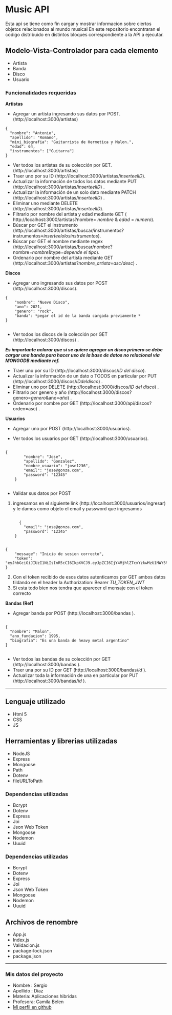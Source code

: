 # Music API

Esta api se tiene como fin cargar y mostrar informacion sobre ciertos objetos relacionados al mundo musical
En este repositorio encontraran el codigo distribuido en distintos bloques correspondiente a la API a ejecutar.


## Modelo-Vista-Controlador para cada elemento 

* Artista 
* Banda
* Disco
* Usuario


### Funcionalidades requeridas

**Artistas**


* Agregar un artista ingresando sus datos por POST.(http://localhost:3000/artistas)

<pre><code>{
  "nombre": "Antonio",
  "apellido": "Romano",
  "mini_biografia": "Guitarrista de Hermetica y Malon.",
  "edad": 64,
  "instrumentos": ["Guitarra"]
}
</code></pre>

* Ver todos los artistas de su colección por GET. (http://localhost:3000/artistas)
* Traer uno por su ID (http://localhost:3000/artistas/*inserteelID*).
* Actualizar la información de todos los datos mediante PUT (http://localhost:3000/artistas/*inserteelID*) .
* Actualizar la información de un solo dato mediante PATCH (http://localhost:3000/artistas/*inserteelID*) .
* Eliminar uno mediante DELETE (http://localhost:3000/artistas/*inserteelID*).
* Filtrarlo por nombre del artista y edad mediante GET ( http://localhost:3000/artistas?nombre= *nombre* & *edad* = *numero*).
* Búscar por GET el instrumento (http://localhost:3000/artistas/buscar/instrumentos?instrumentos=*inserteelolosinstrumentos*).
* Búscar por GET el nombre mediante regex (http://localhost:3000/artistas/buscar/nombre?nombre=*nombre*&type=*depende el tipo*).
* Ordenarlo por nombre del artista mediante GET (http://localhost:3000/artistas?*nombre_artista*=*asc/desc*) .

**Discos**

* Agregar uno ingresando sus datos por POST (http://localhost:3000/discos). 

<pre><code>{
    "nombre": "Nuevo Disco",
    "ano": 2021,
    "genero": "rock",
    "banda": *pegar el id de la banda cargada previamente *  
}

</code></pre>

* Ver todos los discos de la colección por GET (http://localhost:3000/discos) .

___Es importante aclarar que si se quiere agregar un disco primero se debe cargar una banda para hacer uso de la base de datos no relacional via MONGODB mediante ref.___

* Traer uno por su ID (http://localhost:3000/discos/*ID del disco*).
* Actualizar la información de un dato o TODOS en particular por PUT (http://localhost:3000/discos/*IDdeldisco*) .
* Eliminar uno por DELETE (http://localhost:3000/discos/*ID del disco*) .
* Filtrarlo por genero y año (http://localhost:3000/discos?genero=*genero*&ano=*año*)  .
* Ordenarlo por nombre por GET (http://localhost:3000/api/discos?orden=asc) .

**Usuarios**

* Agregar uno por POST (http://localhost:3000/usuarios).


* Ver todos los usuarios por GET (http://localhost:3000/usuarios).


<pre><code>
{
        "nombre": "Jose",
        "apellido": "Gonzalez",
        "nombre_usuario": "jose1236",
        "email": "jose@gonza.com",
        "password": "12345"
    }

</code></pre>

* Validar sus datos por POST 

1. ingresamos en el siguiente link (http://localhost:3000/usuarios/ingresar) y le damos como objeto el email y password que ingresamos

<pre><code>
      {
        "email": "jose@gonza.com",
        "password": "12345"
    }
</code></pre>
<pre><code>
{
    "message": "Inicio de sesion correcto",
    "token": "eyJhbGciOiJIUzI1NiIsInR5cCI6IkpXVCJ9.eyJpZCI6IjY4MjhlZTcxYzkwMzU1MWY5NWZiNWY4YyIsImVtYWlsIjoiam9zZUBnb256YS5jb20iLCJpYXQiOjE3NDc1MTI5NjYsImV4cCI6MTc0NzUxNjU2Nn0.vXbR5B9u1jrAUARsKzjkMEJyl60ey1vvlU2rjCpo0S0"
}
</code></pre>

2. Con el token recibido de esos datos autenticamos por GET ambos datos tildando en el header la Authorization: Bearer *TU_TOKEN_JWT*
3. Si esta todo bien nos tendra que aparecer el mensaje con el token correcto



**Bandas (Ref)**
* Agregar banda por POST (http://localhost:3000/bandas ).

<pre><code>
{
  "nombre": "Malon",
  "ano_fundacion": 1995,
  "biografia": "Es una banda de heavy metal argentino"
}

</code></pre>


* Ver todos las bandas de su colección por GET (http://localhost:3000/bandas ).
* Traer una por su ID por GET (http://localhost:3000/bandas/*id* ).
* Actualizar toda la información de una en particular por PUT (http://localhost:3000/bandas/*id* ).

---

## Lenguaje utilizado
* Html 5
* CSS
* JS


## Herramientas y librerias utilizadas
* NodeJS 
* Express
* Mongoose
* Path
* Dotenv
* fileURLToPath

### Dependencias utilizadas
* Bcrypt 
* Dotenv
* Express
* Joi
* Json Web Token
* Mongoose
* Nodemon
* Uuuid

### Dependencias utilizadas
* Bcrypt 
* Dotenv
* Express
* Joi
* Json Web Token
* Mongoose
* Nodemon
* Uuuid


## Archivos de renombre

* App.js
* Index.js
* Validacion.js
* package-lock.json
* package.json

---


### Mis datos del proyecto

- Nombre : Sergio
- Apellido : Diaz
- Materia: Aplicaciones hibridas 
- Profesora: Camila Belen
- [Mi perfil en github](https://github.com/Sergio-21-ops?tab=repositories)